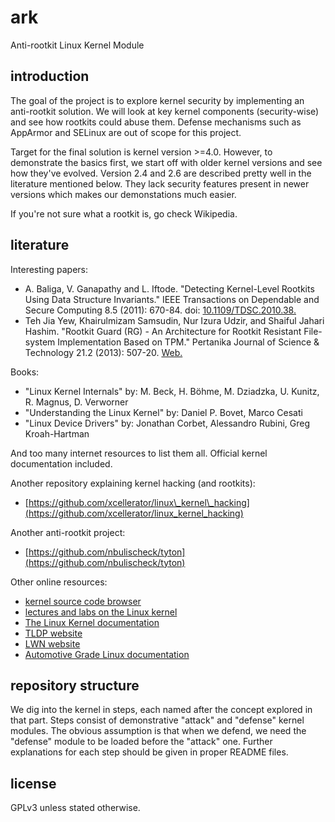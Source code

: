 # ark

Anti-rootkit Linux Kernel Module


## introduction

The goal of the project is to explore kernel security by implementing an anti-rootkit solution.
We will look at key kernel components (security-wise) and see how rootkits could abuse them.
Defense mechanisms such as AppArmor and SELinux are out of scope for this project.

Target for the final solution is kernel version >=4.0.
However, to demonstrate the basics first, we start off with older kernel versions and see how they've evolved.
Version 2.4 and 2.6 are described pretty well in the literature mentioned below.
They lack security features present in newer versions which makes our demonstations much easier.

If you're not sure what a rootkit is, go check Wikipedia.


## literature

Interesting papers:
 - A. Baliga, V. Ganapathy and L. Iftode. "Detecting Kernel-Level Rootkits Using Data Structure Invariants." IEEE Transactions on Dependable and Secure Computing 8.5 (2011): 670-84. doi: [10.1109/TDSC.2010.38.](https://doi.org/10.1109/TDSC.2010.38)
 - Teh Jia Yew, Khairulmizam Samsudin, Nur Izura Udzir, and Shaiful Jahari Hashim. "Rootkit Guard (RG) - An Architecture for Rootkit Resistant File-system Implementation Based on TPM." Pertanika Journal of Science & Technology 21.2 (2013): 507-20. [Web.](https://myjurnal.mohe.gov.my/filebank/published_article/28630/18.pdf)

Books:
 - "Linux Kernel Internals" by: M. Beck, H. Böhme, M. Dziadzka, U. Kunitz, R. Magnus, D. Verworner
 - "Understanding the Linux Kernel" by: Daniel P. Bovet, Marco Cesati
 - "Linux Device Drivers" by: Jonathan Corbet, Alessandro Rubini, Greg Kroah-Hartman

And too many internet resources to list them all.
Official kernel documentation included.

Another repository explaining kernel hacking (and rootkits):
 - [https://github.com/xcellerator/linux\_kernel\_hacking](https://github.com/xcellerator/linux_kernel_hacking)

Another anti-rootkit project:
 - [https://github.com/nbulischeck/tyton](https://github.com/nbulischeck/tyton)

Other online resources:
 - [kernel source code browser](https://elixir.bootlin.com/linux/latest/source)
 - [lectures and labs on the Linux kernel](https://linux-kernel-labs.github.io/refs/heads/master/index.html)
 - [The Linux Kernel documentation](https://www.kernel.org/doc/html/latest/)
 - [TLDP website](https://tldp.org/)
 - [LWN website](https://lwn.net/)
 - [Automotive Grade Linux documentation](https://agl-docs.readthedocs.io/en/master/#2_Architecture_Guides/2_Security_Blueprint/4_Kernel/)


## repository structure

We dig into the kernel in steps, each named after the concept explored in that part.
Steps consist of demonstrative "attack" and "defense" kernel modules.
The obvious assumption is that when we defend, we need the "defense" module to be loaded before the "attack" one.
Further explanations for each step should be given in proper README files.


## license

GPLv3 unless stated otherwise.


